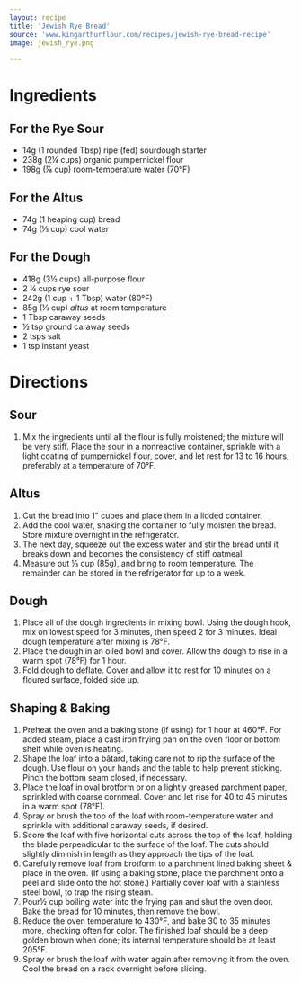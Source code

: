 ```yaml
---
layout: recipe
title: 'Jewish Rye Bread'
source: 'www.kingarthurflour.com/recipes/jewish-rye-bread-recipe'
image: jewish_rye.png
    
---
```


# Ingredients

## For the Rye Sour

- 14g (1 rounded Tbsp) ripe (fed) sourdough starter
- 238g (2¼ cups) organic pumpernickel flour
- 198g (⅞ cup) room-temperature water (70°F)

## For the Altus

- 74g (1 heaping cup) bread
- 74g (⅓ cup) cool water

## For the Dough

- 418g (3½ cups) all-purpose flour
- 2 ¼ cups rye sour
- 242g (1 cup + 1 Tbsp) water (80°F)
- 85g (⅓ cup) _altus_ at room temperature
- 1 Tbsp caraway seeds
- ½ tsp ground caraway seeds
- 2 tsps salt
- 1 tsp instant yeast

# Directions

## Sour 

1. Mix the ingredients until all the flour is fully moistened; the mixture will be very stiff. Place the sour in a nonreactive container, sprinkle with a light coating of pumpernickel flour, cover, and let rest for 13 to 16 hours, preferably at a temperature of 70°F.

## Altus 

1. Cut the bread into 1" cubes and place them in a lidded container. 
2. Add the cool water, shaking the container to fully moisten the bread. Store mixture overnight in the refrigerator. 
3. The next day, squeeze out the excess water and stir the bread until it breaks down and becomes the consistency of stiff oatmeal. 
4. Measure out ⅓ cup (85g), and bring to room temperature. The remainder can be stored in the refrigerator for up to a week.

## Dough 

1. Place all of the dough ingredients in mixing bowl. Using the dough hook, mix on lowest speed for 3 minutes, then speed 2 for 3 minutes. Ideal dough temperature after mixing is 78°F.
2. Place the dough in an oiled bowl and cover. Allow the dough to rise in a warm spot (78°F) for 1 hour.
3. Fold dough to deflate. Cover and allow it to rest for 10 minutes on a floured surface, folded side up.

## Shaping & Baking 

1. Preheat the oven and a baking stone (if using) for 1 hour at 460°F. For added steam, place a cast iron frying pan on the oven floor or bottom shelf while oven is heating.
2. Shape the loaf into a bâtard, taking care not to rip the surface of the dough. Use flour on your hands and the table to help prevent sticking. Pinch the bottom seam closed, if necessary.
3. Place the loaf in oval brotform or on a lightly greased parchment paper, sprinkled with coarse cornmeal. Cover and let rise for 40 to 45 minutes in a warm spot (78°F).
4. Spray or brush the top of the loaf with room-temperature water and sprinkle with additional caraway seeds, if desired. 
5. Score the loaf with five horizontal cuts across the top of the loaf, holding the blade perpendicular to the surface of the loaf. The cuts should slightly diminish in length as they approach the tips of the loaf.
6. Carefully remove loaf from brotform to a parchment lined baking sheet & place in the oven. (If using a baking stone, place the parchment onto a peel and slide onto the hot stone.) Partially cover loaf with a stainless steel bowl, to trap the rising steam. 
7. Pour½ cup boiling water into the frying pan and shut the oven door. Bake the bread for 10 minutes, then remove the bowl.
8. Reduce the oven temperature to 430°F, and bake 30 to 35 minutes more, checking often for color. The finished loaf should be a deep golden brown when done; its internal temperature should be at least 205°F.
9. Spray or brush the loaf with water again after removing it from the oven. Cool the bread on a rack overnight before slicing.
